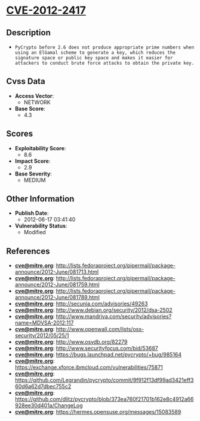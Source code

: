 
# [CVE-2012-2417](http://lists.fedoraproject.org/pipermail/package-announce/2012-June/081713.html)

## Description

- `PyCrypto before 2.6 does not produce appropriate prime numbers when using an ElGamal scheme to generate a key, which reduces the signature space or public key space and makes it easier for attackers to conduct brute force attacks to obtain the private key.`

## Cvss Data

- **Access Vector**:
  - NETWORK
- **Base Score**:
  - 4.3

## Scores

- **Exploitability Score**:
  - 8.6
- **Impact Score**:
  - 2.9
- **Base Severity**:
  - MEDIUM

## Other Information

- **Publish Date**:
  - 2012-06-17 03:41:40
- **Vulnerability Status**:
  - Modified

## References

- **cve@mitre.org**: http://lists.fedoraproject.org/pipermail/package-announce/2012-June/081713.html
- **cve@mitre.org**: http://lists.fedoraproject.org/pipermail/package-announce/2012-June/081759.html
- **cve@mitre.org**: http://lists.fedoraproject.org/pipermail/package-announce/2012-June/081789.html
- **cve@mitre.org**: http://secunia.com/advisories/49263
- **cve@mitre.org**: http://www.debian.org/security/2012/dsa-2502
- **cve@mitre.org**: http://www.mandriva.com/security/advisories?name=MDVSA-2012:117
- **cve@mitre.org**: http://www.openwall.com/lists/oss-security/2012/05/25/1
- **cve@mitre.org**: http://www.osvdb.org/82279
- **cve@mitre.org**: http://www.securityfocus.com/bid/53687
- **cve@mitre.org**: https://bugs.launchpad.net/pycrypto/+bug/985164
- **cve@mitre.org**: https://exchange.xforce.ibmcloud.com/vulnerabilities/75871
- **cve@mitre.org**: https://github.com/Legrandin/pycrypto/commit/9f912f13df99ad3421eff360d6a62d7dbec755c2
- **cve@mitre.org**: https://github.com/dlitz/pycrypto/blob/373ea760f21701b162e8c4912a66928ee30d401a/ChangeLog
- **cve@mitre.org**: https://hermes.opensuse.org/messages/15083589
